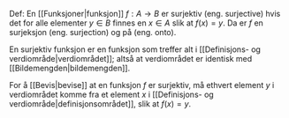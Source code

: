 Def:
En [[Funksjoner|funksjon]] $f:A\rightarrow B$ er surjektiv (eng. surjective) hvis det for alle elementer  $y\in B$ finnes en $x\in A$ slik at $f(x)=y$. Da er $f$ en surjeksjon (eng. surjection) og på (eng. onto). 

En surjektiv funksjon er en funksjon som treffer alt i [[Definisjons- og verdiområde|verdiområdet]]; altså at verdiområdet er identisk med [[Bildemengden|bildemengden]].

For å [[Bevis|bevise]] at en funksjon $f$ er surjektiv, må ethvert element $y$ i verdiområdet komme fra et element $x$ i [[Definisjons- og verdiområde|definisjonsområdet]], slik at $f(x)=y$. 


